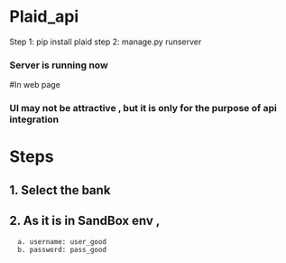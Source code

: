 # Plaid_api
Step 1: pip install plaid
step 2: manage.py runserver

### Server is running now

#In web page
### UI may not be attractive , but it is only for the purpose of api integration 

# Steps
## 1. Select the bank 
## 2. As it is in SandBox env ,  
      a. username: user_good
      b. password: pass_good
